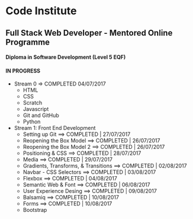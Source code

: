 # Code Institute

## Full Stack Web Developer - Mentored Online Programme
#### Diploma in Software Development (Level 5 EQF)
#### IN PROGRESS
* Stream 0 => COMPLETED 04/07/2017
  * HTML
  * CSS
  * Scratch
  * Javascript
  * Git and GitHub
  * Python
* Stream 1: Front End Development
  * Setting up Git ==> COMPLETED | 27/07/2017
  * Reopening the Box Model ==> COMPLETED | 26/07/2017
  * Reopening the Box Model 2 ==> COMPLETED | 26/07/2017
  * Positioning & CSS ==> COMPLETED | 28/07/2017
  * Media ==> COMPLETED | 29/07/2017
  * Gradients, Transforms, & Transitions ==> COMPLETED | 02/08/2017
  * Navbar - CSS Selectors ==> COMPLETED | 03/08/2017
  * Flexbox ==> COMPLETED | 04/08/2017
  * Semantic Web & Font ==> COMPLETED | 06/08/2017
  * User Experience Desing ==> COMPLETED | 09/08/2017
  * Balsamiq ==> COMPLETED | 10/08/2017
  * Forms ==> COMPLETED | 10/08/2017
  * Bootstrap
